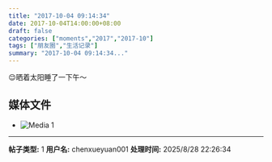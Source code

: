 ```yaml
---
title: "2017-10-04 09:14:34"
date: 2017-10-04T14:00:00+08:00
draft: false
categories: ["moments","2017","2017-10"]
tags: ["朋友圈","生活记录"]
summary: "2017-10-04 09:14:34..."
---
```


😌晒着太阳睡了一下午～

## 媒体文件

- ![Media 1](/Moments/photos/2017-10-04/201710040914340.jpg)

---

**帖子类型:** 1
**用户名:** chenxueyuan001
**处理时间:** 2025/8/28 22:26:34
